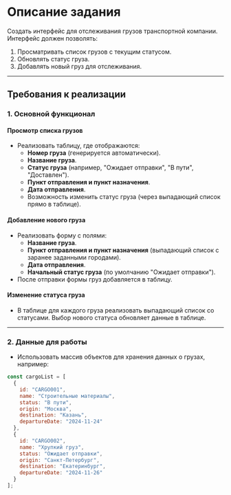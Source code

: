 # Описание задания

Создать интерфейс для отслеживания грузов транспортной компании. Интерфейс должен позволять:

1. Просматривать список грузов с текущим статусом.
2. Обновлять статус груза.
3. Добавлять новый груз для отслеживания.

---

## Требования к реализации

### 1. Основной функционал

#### Просмотр списка грузов
- Реализовать таблицу, где отображаются:
  - **Номер груза** (генерируется автоматически).
  - **Название груза**.
  - **Статус груза** (например, "Ожидает отправки", "В пути", "Доставлен").
  - **Пункт отправления и пункт назначения**.
  - **Дата отправления**.
  - Возможность изменить статус груза (через выпадающий список прямо в таблице).

#### Добавление нового груза
- Реализовать форму с полями:
  - **Название груза**.
  - **Пункт отправления и пункт назначения** (выпадающий список с заранее заданными городами).
  - **Дата отправления**.
  - **Начальный статус груза** (по умолчанию "Ожидает отправки").
- После отправки формы груз добавляется в таблицу.

#### Изменение статуса груза
- В таблице для каждого груза реализовать выпадающий список со статусами. Выбор нового статуса обновляет данные в таблице.

---

### 2. Данные для работы
- Использовать массив объектов для хранения данных о грузах, например:

```javascript
const cargoList = [
  {
    id: "CARGO001",
    name: "Строительные материалы",
    status: "В пути",
    origin: "Москва",
    destination: "Казань",
    departureDate: "2024-11-24"
  },
  {
    id: "CARGO002",
    name: "Хрупкий груз",
    status: "Ожидает отправки",
    origin: "Санкт-Петербург",
    destination: "Екатеринбург",
    departureDate: "2024-11-26"
  }
];
